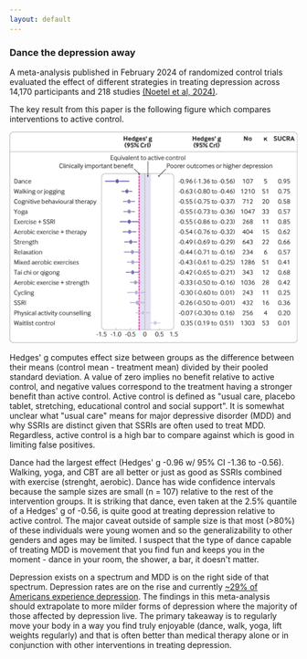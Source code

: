 ```yaml
---
layout: default
---
```


### Dance the depression away

A meta-analysis published in February 2024 of randomized control trials evaluated the effect of different strategies in treating depression across 14,170 participants and 218 studies [(Noetel et al, 2024)](https://www.bmj.com/content/384/bmj-2023-075847). 

The key result from this paper is the following figure which compares interventions to active control. 

![mdd-tx-effects](/posts_code/mdd-tx-effects.jpg)

Hedges' g computes effect size between groups as the difference between their means (control mean - treatment mean) divided by their pooled standard deviation. A value of zero implies no benefit relative to active control, and negative values correspond to the treatment having a stronger benefit than active control. Active control is defined as "usual care, placebo tablet, stretching, educational control and social support". It is somewhat unclear what "usual care" means for major depressive disorder (MDD) and why SSRIs are distinct given that SSRIs are often used to treat MDD. Regardless, active control is a high bar to compare against which is good in limiting false positives. 

Dance had the largest effect (Hedges' g -0.96 w/ 95% CI -1.36 to -0.56). Walking, yoga, and CBT are all better or just as good as SSRIs combined with exercise (strenght, aerobic). Dance has wide confidence intervals because the sample sizes are small (n = 107) relative to the rest of the intervention groups. It is striking that dance, even taken at the 2.5% quantile of a Hedges' g of -0.56, is quite good at treating depression relative to active control. The major caveat outside of sample size is that most (>80%) of these individuals were young women and so the generalizability to other genders and ages may be limited. I suspect that the type of dance capable of treating MDD is movement that you find fun and keeps you in the moment - dance in your room, the shower, a bar, it doesn't matter. 

Depression exists on a spectrum and MDD is on the right side of that spectrum. Depression rates are on the rise and currently [~29% of Americans experience depression](https://news.gallup.com/poll/505745/depression-rates-reach-new-highs.aspx). The findings in this meta-analysis should extrapolate to more milder forms of depression where the majority of those affected by depression live. The primary takeaway is to regularly move your body in a way you find truly enjoyable (dance, walk, yoga, lift weights regularly) and that is often better than medical therapy alone or in conjunction with other interventions in treating depression. 